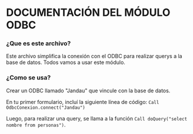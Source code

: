 # DOCUMENTACIÓN DEL MÓDULO ODBC

### ¿Que es este archivo?
Este archivo simplifica la conexión con el ODBC para realizar querys a la base de datos.
Todos vamos a usar este módulo.

### ¿Como se usa?
Crear un ODBC llamado "Jandau" que vincule con la base de datos.

En tu primer formulario, incluí la siguiente línea de código:
`Call OdbcConexion.connect("Jandau")`

Luego, para realizar una query, se llama a la función
`Call doQuery("select nombre from personas")`.
